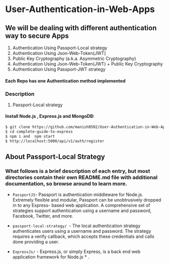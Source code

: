 # User-Authentication-in-Web-Apps
## We will be dealing with different authentication way to secure Apps


1. Authentication Using Passport-Local strategy
2. Authentication Using Json-Web-Token(JWT)
3. Public Key Cryptography (a.k.a. Asymmetric Cryptography)
4. Authentication Using Json-Web-Token(JWT) + Public Key Cryptography
5. Authentication Using Passport-JWT strategy


#### Each Repo has one Authentication method implemented

### Description

1. Passport-Local strategy

#### Install Node.js , Express.js and MongoDB:

```sh
$ git clone https://github.com/manish0502/User-Authentication-in-Web-Apps.git
$ cd complete-guide-to-express
$ npm i and  npm start
$ http://localhost:5000/api/v1/auth/register
```
## About Passport-Local Strategy


### What follows is a brief description of each entry, but most directories contain their own README.md file with additional documentation, so browse around to learn more.

  *  `PassportJS`- Passport is authentication middleware for Node.js. Extremely flexible and modular, Passport can be unobtrusively dropped in to any Express- based web application. A comprehensive set of strategies support authentication using a username and password, Facebook, Twitter, and more.

 * `passport-local-strategy/ `- The local authentication strategy authenticates users using a username and password. The strategy requires a verify callback, which accepts these credentials and calls done providing a user.

 * `ExpressJs/` - Express.js, or simply Express, is a back end web application framework for Node.js * 
.

